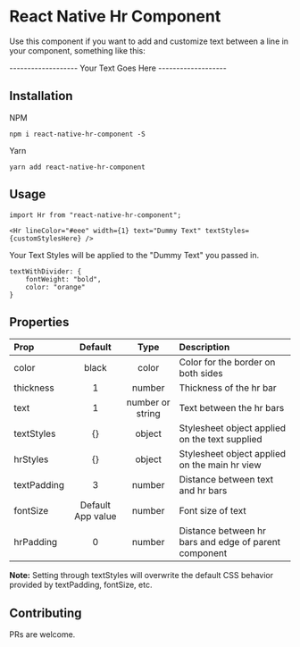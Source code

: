 # React Native Hr Component

Use this component if you want to add and customize text between a line in your component, something like this:

------------------- Your Text Goes Here -------------------

## Installation
NPM
```
npm i react-native-hr-component -S
```

Yarn
```
yarn add react-native-hr-component
```

## Usage
```
import Hr from "react-native-hr-component";

<Hr lineColor="#eee" width={1} text="Dummy Text" textStyles={customStylesHere} />
```

Your Text Styles will be applied to the "Dummy Text" you passed in.
```
textWithDivider: {
    fontWeight: "bold",
    color: "orange"
}
```


## Properties

| Prop  | Default  | Type | Description |
| :------------ |:---------------:| :---------------:| :-----|
| color | black | color | Color for the border on both sides |
| thickness | 1 | number | Thickness of the hr bar |
| text | 1 | number or string | Text between the hr bars |
| textStyles | {} | object | Stylesheet object applied on the text supplied |
| hrStyles | {} | object | Stylesheet object applied on the main hr view |
| textPadding | 3 | number | Distance between text and hr bars |
| fontSize | Default App value | number | Font size of text |
| hrPadding | 0 | number | Distance between hr bars and edge of parent component |

**Note:** Setting through textStyles will overwrite the default CSS behavior provided by textPadding, fontSize, etc.

## Contributing

PRs are welcome.